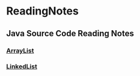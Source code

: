 # ReadingNotes
## Java Source Code Reading Notes
### [ArrayList](https://github.com/ffirewy/ReadingNotes/blob/master/java/sourceCode/ArrayList.md)
### [LinkedList](https://github.com/ffirewy/ReadingNotes/blob/master/java/sourceCode/LinkedList.md)